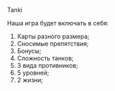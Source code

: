 Tanki

Наша игра будет включать в себя:
1. Карты разного размера;
2. Сносимые препятствия;
3. Бонусы;
4. Сложность танков;
5. 3 вида противников;
6. 5 уровней;
7. 2 жизни;
